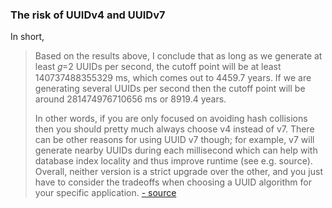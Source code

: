 ### The risk of UUIDv4 and UUIDv7

In short,

> Based on the results above, I conclude that as long as we generate at least 𝑔=2 UUIDs per second, the cutoff point will be at least 140737488355329 ms, which comes out to 4459.7 years. If we are generating several UUIDs per second then the cutoff point will be around 281474976710656 ms or 8919.4 years.
>
> In other words, if you are only focused on avoiding hash collisions then you should pretty much always choose v4 instead of v7. There can be other reasons for using UUID v7 though; for example, v7 will generate nearby UUIDs during each millisecond which can help with database index locality and thus improve runtime (see e.g. source). Overall, neither version is a strict upgrade over the other, and you just have to consider the tradeoffs when choosing a UUID algorithm for your specific application.
> [- source](https://math.stackexchange.com/a/4697317)
